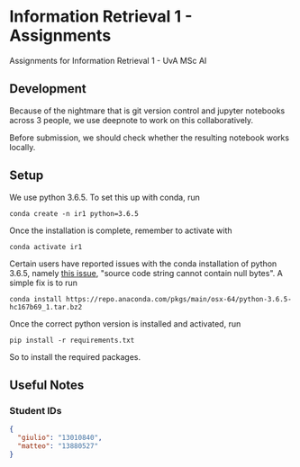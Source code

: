 # Information Retrieval 1 - Assignments

Assignments for Information Retrieval 1 - UvA MSc AI

## Development

Because of the nightmare that is git version control and jupyter notebooks
across 3 people, we use deepnote to work on this collaboratively.

Before submission, we should check whether the resulting notebook works locally.

## Setup

We use python 3.6.5. To set this up with conda, run

```console
conda create -n ir1 python=3.6.5
```

Once the installation is complete, remember to activate with

```console
conda activate ir1
```

Certain users have reported issues with the conda installation of python 3.6.5,
namely [this issue](https://github.com/conda/conda/issues/9298), "source code
string cannot contain null bytes". A simple fix is to run

```console
conda install https://repo.anaconda.com/pkgs/main/osx-64/python-3.6.5-hc167b69_1.tar.bz2
```

Once the correct python version is installed and activated, run

```console
pip install -r requirements.txt
```

So to install the required packages.

## Useful Notes

### Student IDs

```JSON
{
  "giulio": "13010840",
  "matteo": "13880527"
}
```
